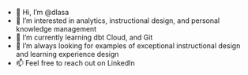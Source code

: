 - 👋 Hi, I’m @dlasa
- 👀 I’m interested in analytics, instructional design, and personal knowledge management
- 🌱 I’m currently learning dbt Cloud, and Git
- 💞️ I’m always looking for examples of exceptional instructional design and learning experience design
- 📫 Feel free to reach out on LinkedIn

<!---
dlasa/dlasa is a ✨ special ✨ repository because its `README.md` (this file) appears on your GitHub profile.
You can click the Preview link to take a look at your changes.
--->
